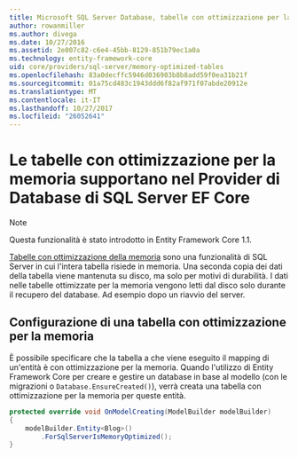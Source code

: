 ```yaml
---
title: Microsoft SQL Server Database, tabelle con ottimizzazione per la memoria - Provider EF Core
author: rowanmiller
ms.author: divega
ms.date: 10/27/2016
ms.assetid: 2e007c82-c6e4-45bb-8129-851b79ec1a0a
ms.technology: entity-framework-core
uid: core/providers/sql-server/memory-optimized-tables
ms.openlocfilehash: 83a0decffc5946d036903b8b8add59f0ea31b21f
ms.sourcegitcommit: 01a75cd483c1943ddd6f82af971f07abde20912e
ms.translationtype: MT
ms.contentlocale: it-IT
ms.lasthandoff: 10/27/2017
ms.locfileid: "26052641"
---
```

# <a name="memory-optimized-tables-support-in-sql-server-ef-core-database-provider"></a>Le tabelle con ottimizzazione per la memoria supportano nel Provider di Database di SQL Server EF Core

> [!NOTE]  
>
> Questa funzionalità è stato introdotto in Entity Framework Core 1.1.

[Tabelle con ottimizzazione della memoria](https://docs.microsoft.com/sql/relational-databases/in-memory-oltp/memory-optimized-tables) sono una funzionalità di SQL Server in cui l'intera tabella risiede in memoria. Una seconda copia dei dati della tabella viene mantenuta su disco, ma solo per motivi di durabilità. I dati nelle tabelle ottimizzate per la memoria vengono letti dal disco solo durante il recupero del database. Ad esempio dopo un riavvio del server.

## <a name="configuring-a-memory-optimized-table"></a>Configurazione di una tabella con ottimizzazione per la memoria

È possibile specificare che la tabella a che viene eseguito il mapping di un'entità è con ottimizzazione per la memoria. Quando l'utilizzo di Entity Framework Core per creare e gestire un database in base al modello (con le migrazioni o `Database.EnsureCreated()`), verrà creata una tabella con ottimizzazione per la memoria per queste entità.

``` csharp
protected override void OnModelCreating(ModelBuilder modelBuilder)
{
    modelBuilder.Entity<Blog>()
        .ForSqlServerIsMemoryOptimized();
}
```
